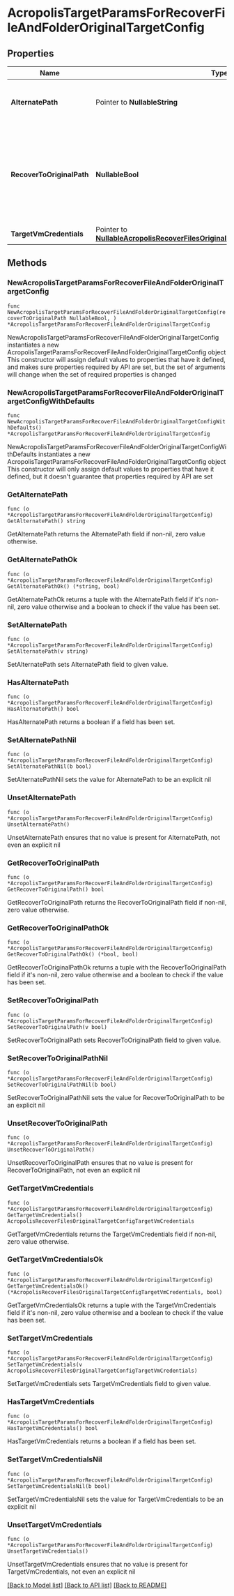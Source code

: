 # AcropolisTargetParamsForRecoverFileAndFolderOriginalTargetConfig

## Properties

Name | Type | Description | Notes
------------ | ------------- | ------------- | -------------
**AlternatePath** | Pointer to **NullableString** | Specifies the alternate path location to recover files to. | [optional] 
**RecoverToOriginalPath** | **NullableBool** | Specifies whether to recover files and folders to the original path location. If false, alternatePath must be specified. | 
**TargetVmCredentials** | Pointer to [**NullableAcropolisRecoverFilesOriginalTargetConfigTargetVmCredentials**](AcropolisRecoverFilesOriginalTargetConfigTargetVmCredentials.md) |  | [optional] 

## Methods

### NewAcropolisTargetParamsForRecoverFileAndFolderOriginalTargetConfig

`func NewAcropolisTargetParamsForRecoverFileAndFolderOriginalTargetConfig(recoverToOriginalPath NullableBool, ) *AcropolisTargetParamsForRecoverFileAndFolderOriginalTargetConfig`

NewAcropolisTargetParamsForRecoverFileAndFolderOriginalTargetConfig instantiates a new AcropolisTargetParamsForRecoverFileAndFolderOriginalTargetConfig object
This constructor will assign default values to properties that have it defined,
and makes sure properties required by API are set, but the set of arguments
will change when the set of required properties is changed

### NewAcropolisTargetParamsForRecoverFileAndFolderOriginalTargetConfigWithDefaults

`func NewAcropolisTargetParamsForRecoverFileAndFolderOriginalTargetConfigWithDefaults() *AcropolisTargetParamsForRecoverFileAndFolderOriginalTargetConfig`

NewAcropolisTargetParamsForRecoverFileAndFolderOriginalTargetConfigWithDefaults instantiates a new AcropolisTargetParamsForRecoverFileAndFolderOriginalTargetConfig object
This constructor will only assign default values to properties that have it defined,
but it doesn't guarantee that properties required by API are set

### GetAlternatePath

`func (o *AcropolisTargetParamsForRecoverFileAndFolderOriginalTargetConfig) GetAlternatePath() string`

GetAlternatePath returns the AlternatePath field if non-nil, zero value otherwise.

### GetAlternatePathOk

`func (o *AcropolisTargetParamsForRecoverFileAndFolderOriginalTargetConfig) GetAlternatePathOk() (*string, bool)`

GetAlternatePathOk returns a tuple with the AlternatePath field if it's non-nil, zero value otherwise
and a boolean to check if the value has been set.

### SetAlternatePath

`func (o *AcropolisTargetParamsForRecoverFileAndFolderOriginalTargetConfig) SetAlternatePath(v string)`

SetAlternatePath sets AlternatePath field to given value.

### HasAlternatePath

`func (o *AcropolisTargetParamsForRecoverFileAndFolderOriginalTargetConfig) HasAlternatePath() bool`

HasAlternatePath returns a boolean if a field has been set.

### SetAlternatePathNil

`func (o *AcropolisTargetParamsForRecoverFileAndFolderOriginalTargetConfig) SetAlternatePathNil(b bool)`

 SetAlternatePathNil sets the value for AlternatePath to be an explicit nil

### UnsetAlternatePath
`func (o *AcropolisTargetParamsForRecoverFileAndFolderOriginalTargetConfig) UnsetAlternatePath()`

UnsetAlternatePath ensures that no value is present for AlternatePath, not even an explicit nil
### GetRecoverToOriginalPath

`func (o *AcropolisTargetParamsForRecoverFileAndFolderOriginalTargetConfig) GetRecoverToOriginalPath() bool`

GetRecoverToOriginalPath returns the RecoverToOriginalPath field if non-nil, zero value otherwise.

### GetRecoverToOriginalPathOk

`func (o *AcropolisTargetParamsForRecoverFileAndFolderOriginalTargetConfig) GetRecoverToOriginalPathOk() (*bool, bool)`

GetRecoverToOriginalPathOk returns a tuple with the RecoverToOriginalPath field if it's non-nil, zero value otherwise
and a boolean to check if the value has been set.

### SetRecoverToOriginalPath

`func (o *AcropolisTargetParamsForRecoverFileAndFolderOriginalTargetConfig) SetRecoverToOriginalPath(v bool)`

SetRecoverToOriginalPath sets RecoverToOriginalPath field to given value.


### SetRecoverToOriginalPathNil

`func (o *AcropolisTargetParamsForRecoverFileAndFolderOriginalTargetConfig) SetRecoverToOriginalPathNil(b bool)`

 SetRecoverToOriginalPathNil sets the value for RecoverToOriginalPath to be an explicit nil

### UnsetRecoverToOriginalPath
`func (o *AcropolisTargetParamsForRecoverFileAndFolderOriginalTargetConfig) UnsetRecoverToOriginalPath()`

UnsetRecoverToOriginalPath ensures that no value is present for RecoverToOriginalPath, not even an explicit nil
### GetTargetVmCredentials

`func (o *AcropolisTargetParamsForRecoverFileAndFolderOriginalTargetConfig) GetTargetVmCredentials() AcropolisRecoverFilesOriginalTargetConfigTargetVmCredentials`

GetTargetVmCredentials returns the TargetVmCredentials field if non-nil, zero value otherwise.

### GetTargetVmCredentialsOk

`func (o *AcropolisTargetParamsForRecoverFileAndFolderOriginalTargetConfig) GetTargetVmCredentialsOk() (*AcropolisRecoverFilesOriginalTargetConfigTargetVmCredentials, bool)`

GetTargetVmCredentialsOk returns a tuple with the TargetVmCredentials field if it's non-nil, zero value otherwise
and a boolean to check if the value has been set.

### SetTargetVmCredentials

`func (o *AcropolisTargetParamsForRecoverFileAndFolderOriginalTargetConfig) SetTargetVmCredentials(v AcropolisRecoverFilesOriginalTargetConfigTargetVmCredentials)`

SetTargetVmCredentials sets TargetVmCredentials field to given value.

### HasTargetVmCredentials

`func (o *AcropolisTargetParamsForRecoverFileAndFolderOriginalTargetConfig) HasTargetVmCredentials() bool`

HasTargetVmCredentials returns a boolean if a field has been set.

### SetTargetVmCredentialsNil

`func (o *AcropolisTargetParamsForRecoverFileAndFolderOriginalTargetConfig) SetTargetVmCredentialsNil(b bool)`

 SetTargetVmCredentialsNil sets the value for TargetVmCredentials to be an explicit nil

### UnsetTargetVmCredentials
`func (o *AcropolisTargetParamsForRecoverFileAndFolderOriginalTargetConfig) UnsetTargetVmCredentials()`

UnsetTargetVmCredentials ensures that no value is present for TargetVmCredentials, not even an explicit nil

[[Back to Model list]](../README.md#documentation-for-models) [[Back to API list]](../README.md#documentation-for-api-endpoints) [[Back to README]](../README.md)


